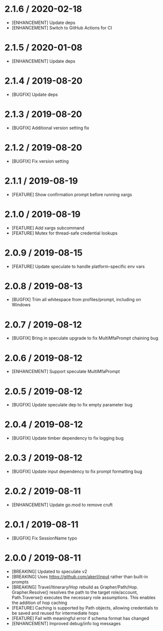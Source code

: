 # 2.1.6 / 2020-02-18

* [ENHANCEMENT] Update deps
* [ENHANCEMENT] Switch to GitHub Actions for CI

# 2.1.5 / 2020-01-08

* [ENHANCEMENT] Update deps

# 2.1.4 / 2019-08-20

* [BUGFIX] Update deps

# 2.1.3 / 2019-08-20

* [BUGFIX] Additional version setting fix

# 2.1.2 / 2019-08-20

* [BUGFIX] Fix version setting

# 2.1.1 / 2019-08-19

* [FEATURE] Show confirmation prompt before running xargs

# 2.1.0 / 2019-08-19

* [FEATURE] Add xargs subcommand
* [FEATURE] Mutex for thread-safe credential lookups

# 2.0.9 / 2019-08-15

* [FEATURE] Update speculate to handle platform-specific env vars

# 2.0.8 / 2019-08-13

* [BUGFIX] Trim all whitespace from profiles/prompt, including on Windows

# 2.0.7 / 2019-08-12

* [BUGFIX] Bring in speculate upgrade to fix MultiMfaPrompt chaining bug

# 2.0.6 / 2019-08-12

* [ENHANCEMENT] Support speculate MultiMfaPrompt

# 2.0.5 / 2019-08-12

* [BUGFIX] Update speculate dep to fix empty parameter bug

# 2.0.4 / 2019-08-12

* [BUGFIX] Update timber dependency to fix logging bug

# 2.0.3 / 2019-08-12

* [BUGFIX] Update input dependency to fix prompt formatting bug

# 2.0.2 / 2019-08-11

* [ENHANCEMENT] Update go.mod to remove cruft

# 2.0.1 / 2019-08-11

* [BUGFIX] Fix SessionName typo

# 2.0.0 / 2019-08-11

* [BREAKING] Updated to speculate v2
* [BREAKING] Uses https://github.com/akerl/input rather than built-in prompts
* [BREAKING] Travel/Itinerary/Hop rebuild as Grapher/Path/Hop. Grapher.Resolve() resolves the path to the target role/account, Path.Traverse() executes the necessary role assumptions. This enables the addition of hop caching
* [FEATURE] Caching is supported by Path objects, allowing credentials to be saved and reused for intermediate hops
* [FEATURE] Fail with meaningful error if schema format has changed
* [ENHANCEMENT] Improved debug/info log messages

